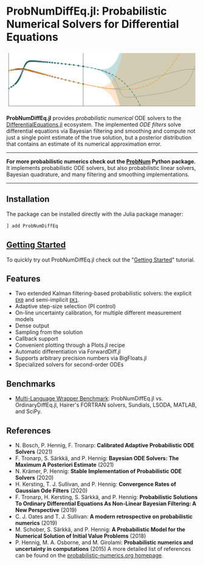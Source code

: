 # ProbNumDiffEq.jl: Probabilistic Numerical Solvers for Differential Equations


![Banner](https://raw.githubusercontent.com/nathanaelbosch/ProbNumDiffEq.jl/main/examples/banner.svg)


__ProbNumDiffEq.jl__ provides _probabilistic numerical_ ODE solvers to the
[DifferentialEquations.jl](https://docs.sciml.ai/stable/) ecosystem.
The implemented _ODE filters_ solve differential equations via Bayesian filtering and smoothing and compute not just a single point estimate of the true solution, but a posterior distribution that contains an estimate of its numerical approximation error.


---

__For more probabilistic numerics check out the [ProbNum](https://www.probabilistic-numerics.org/en/latest/) Python package.__
It implements probabilistic ODE solvers, but also probabilistic linear solvers, Bayesian quadrature, and many filtering and smoothing implementations.

---



## Installation
The package can be installed directly with the Julia package manager:
```julia
] add ProbNumDiffEq
```

## [Getting Started](@ref)
To quickly try out ProbNumDiffEq.jl check out the "[Getting Started](@ref)" tutorial.


## Features
- Two extended Kalman filtering-based probabilistic solvers: the explicit [`EK0`](@ref) and semi-implicit [`EK1`](@ref).
- Adaptive step-size selection (PI control)
- On-line uncertainty calibration, for multiple different measurement models
- Dense output
- Sampling from the solution
- Callback support
- Convenient plotting through a Plots.jl recipe
- Automatic differentiation via ForwardDiff.jl
- Supports arbitrary precision numbers via BigFloats.jl
- Specialized solvers for second-order ODEs

## Benchmarks
- [Multi-Language Wrapper Benchmark](https://github.com/nathanaelbosch/ProbNumDiffEq.jl/blob/benchmarks/benchmarks/multi-language-benchmark.ipynb):
  ProbNumDiffEq.jl vs. OrdinaryDiffEq.jl, Hairer's FORTRAN solvers, Sundials, LSODA, MATLAB, and SciPy.

## References
- N. Bosch, P. Hennig, F. Tronarp: **Calibrated Adaptive Probabilistic ODE Solvers** (2021)
- F. Tronarp, S. Särkkä, and P. Hennig: **Bayesian ODE Solvers: The Maximum A Posteriori Estimate** (2021)
- N. Krämer, P. Hennig: **Stable Implementation of Probabilistic ODE Solvers** (2020)
- H. Kersting, T. J. Sullivan, and P. Hennig: **Convergence Rates of Gaussian Ode Filters** (2020)
- F. Tronarp, H. Kersting, S. Särkkä, and P. Hennig: **Probabilistic Solutions To Ordinary Differential Equations As Non-Linear Bayesian Filtering: A New Perspective** (2019)
- C. J. Oates and T. J. Sullivan: **A modern retrospective on probabilistic numerics** (2019)
- M. Schober, S. Särkkä, and P. Hennig: **A Probabilistic Model for the Numerical Solution of Initial Value Problems** (2018)
- P. Hennig, M. A. Osborne, and M. Girolami: **Probabilistic numerics and uncertainty in computations** (2015)
A more detailed list of references can be found on the [probabilistic-numerics.org homepage](http://probabilistic-numerics.org/en/latest/research.html).
